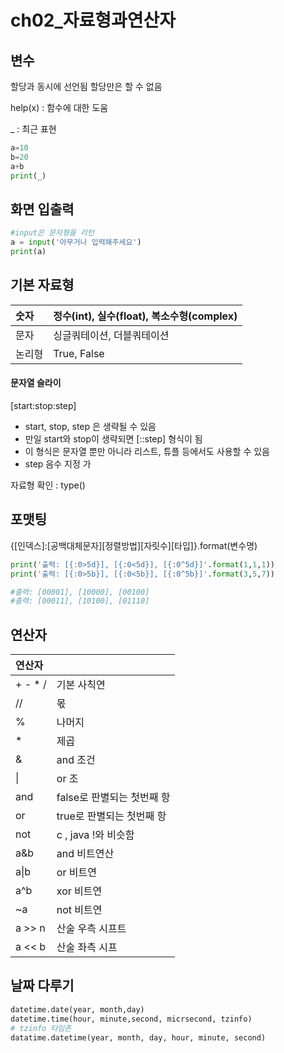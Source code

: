 # ch02\_자료형과연산자

## 변수

할당과 동시에 선언됨 할당만은 할 수 없음

help\(x\) : 함수에 대한 도움

\_  : 최근 표현

```python
a=10
b=20
a+b
print(_)
```

## 화면 입출력

```python
#input은 문자형을 리턴
a = input('아무거나 입력해주세요')
print(a)
```

## 기본 자료형

| 숫자 | 정수\(int\), 실수\(float\), 복소수형\(complex\) |
| :--- | :--- |
| 문자 | 싱글쿼테이션, 더블쿼테이션 |
| 논리형 | True, False |

#### 문자열 슬라이

\[start:stop:step\]

* start, stop, step 은 생략될 수 있음 
* 만일 start와 stop이 생략되면 \[::step\] 형식이 됨 
* 이 형식은 문자열 뿐만 아니라 리스트, 튜플 등에서도 사용할 수 있음
* step 음수 지정 가

자료형 확인 : type\(\)

## 포맷팅

{\[인덱스\]:\[공백대체문자\]\[정렬방법\]\[자릿수\]\[타입\]}.format\(변수명\)

```python
print('출력: [{:0>5d}], [{:0<5d}], [{:0^5d}]'.format(1,1,1))
print('출력: [{:0>5b}], [{:0<5b}], [{:0^5b}]'.format(3,5,7))

#출력: [00001], [10000], [00100]
#출력: [00011], [10100], [01110]
```

## 연산자

| 연산자 |  |
| :--- | :--- |
| + - \* / | 기본 사칙연 |
| // | 몫 |
| % | 나머지 |
| \* | 제곱 |
| & | and 조건 |
| \| | or 조 |
| and | false로 판별되는 첫번째 항 |
| or | true로 판별되는 첫번째 항 |
| not | c , java !와 비슷함 |
| a&b | and 비트연산 |
| a\|b | or 비트연 |
| a^b | xor 비트연 |
| ~a | not 비트연 |
| a &gt;&gt; n | 산술 우측 시프트 |
| a &lt;&lt; b | 산술 좌측 시프 |

## 날짜 다루기

```python
datetime.date(year, month,day)
datetime.time(hour, minute,second, micrsecond, tzinfo)
# tzinfo 타임존
datatime.datetime(year, month, day, hour, minute, second)
```



